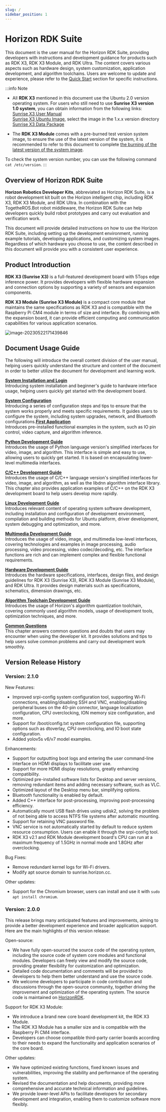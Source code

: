 ```yaml
---
slug: /
sidebar_position: 1
---
```


# Horizon RDK Suite

This document is the user manual for the Horizon RDK Suite, providing developers with instructions and development guidance for products such as RDK X3, RDK X3 Module, and RDK Ultra. The content covers various aspects such as hardware design, system customization, application development, and algorithm toolchains. Users are welcome to update and experience, please refer to the [Quick Start](/category/installation) section for specific instructions.

:::info Note

- All **RDK X3** mentioned in this document use the Ubuntu 2.0 version operating system. For users who still need to use **Sunrise X3 version 1.0 system**, you can obtain information from the following links:<br/>
     [Sunrise X3 User Manual](https://developer.horizon.cc/api/v1/fileData/documents_pi/index.html)<br/>
     [Sunrise X3 Ubuntu Image](http://sunrise.horizon.cc/downloads/os_images/), select the image in the 1.x.x version directory<br/>
     [Sunrise X3 Data Package](https://developer.horizon.cc/api/v1/static/fileData/X3%E6%B4%BE%E8%B5%84%E6%96%99%E5%8C%85_20220711175326.zip)<br/>

- The **RDK X3 Module** comes with a pre-burned test version system image, to ensure the use of the latest version of the system, it is recommended to refer to this document to complete [the burning of the latest version of the system image](/installation/install_os).

To check the system version number, you can use the following command `cat /etc/version`.
:::



## Overview of Horizon RDK Suite

**Horizon Robotics Developer Kits**, abbreviated as Horizon RDK Suite, is a robot development kit built on the Horizon intelligent chip, including RDK X3, RDK X3 Module, and RDK Ultra. In combination with the TogetheROS.Bot robot middleware, the Horizon RDK Suite can help developers quickly build robot prototypes and carry out evaluation and verification work.

This document will provide detailed instructions on how to use the Horizon RDK Suite, including setting up the development environment, running example tutorials, developing applications, and customizing system images. Regardless of which hardware you choose to use, the content described in this document will provide you with a consistent user experience.

## Product Introduction

**RDK X3 (Sunrise X3)** is a full-featured development board with 5Tops edge inference power. It provides developers with flexible hardware expansion and connection options by supporting a variety of sensors and expansion components.

**RDK X3 Module (Sunrise X3 Module)** is a compact core module that maintains the same specifications as RDK X3 and is compatible with the Raspberry Pi CM4 module in terms of size and interface. By combining with the expansion board, it can provide efficient computing and communication capabilities for various application scenarios.

![image-20230522171439846](../static/img/image-rdk-serials.jpg)


## Document Usage Guide

The following will introduce the overall content division of the user manual, helping users quickly understand the structure and content of the document in order to better utilize the document for development and learning work.

**[System Installation and Login](/category/installation)**  
Introducing system installation and beginner's guide to hardware interface usage, helping users quickly get started with the development board.

**[System Configuration](/category/configuration)**  
Introducing a series of configuration steps and tips to ensure that the system works properly and meets specific requirements. It guides users to configure the system, including system upgrades, network, and Bluetooth configurations.**[First Application](/category/first_application)**  
Introduces pre-installed functional examples in the system, such as IO pin control, video capture, and algorithm inference.

**[Python Development Guide](/category/python_development)**  
Introduces the usage of Python language version's simplified interfaces for video, image, and algorithm. This interface is simple and easy to use, allowing users to quickly get started. It is based on encapsulating lower-level multimedia interfaces.

**[C/C++ Development Guide](/category/clang_development)**  
Introduces the usage of C/C++ language version's simplified interfaces for video, image, and algorithm, as well as the libdnn algorithm interface library. This chapter also provides application examples of C/C++ on the RDK X3 development board to help users develop more rapidly.

**[Linux Development Guide](/category/linux_development)**  
Introduces relevant content of operating system software development, including installation and configuration of development environment, compilation and building methods for Ubuntu platform, driver development, system debugging and optimization, and more.

**[Multimedia Development Guide](/category/multimedia_development)**  
Introduces the usage of video, image, and multimedia low-level interfaces, covering technologies and examples in image processing, audio processing, video processing, video codec/decoding, etc. The interface functions are rich and can implement complex and flexible functional requirements.

**[Hardware Development Guide](/category/hardware_development)**  
Introduces the hardware specifications, interfaces, design files, and design guidelines for RDK X3 (Sunrise X3), RDK X3 Module (Sunrise X3 Module), and RDK Ultra. It provides design materials such as specifications, schematics, dimension drawings, etc.

**[Algorithm Toolchain Development Guide](/category/toolchain_development)**  
Introduces the usage of Horizon's algorithm quantization toolchain, covering commonly used algorithm models, usage of development tools, optimization techniques, and more.

**[Common Questions](/category/common_questions)**  
This chapter answers common questions and doubts that users may encounter when using the developer kit. It provides solutions and tips to help users solve common problems and carry out development work smoothly.

## Version Release History

### Version: 2.1.0

New Features:

- Improved srpi-config system configuration tool, supporting Wi-Fi connections, enabling/disabling SSH and VNC, enabling/disabling peripheral buses on the 40-pin connector, language localization configuration, CPU overclocking, ION memory size configuration, and more.
- Support for /boot/config.txt system configuration file, supporting options such as dtoverlay, CPU overclocking, and IO boot state configuration.
- Added yolov5s v6/v7 model examples.

Enhancements:

- Support for outputting boot logs and entering the user command-line interface on HDMI displays to facilitate user use.
- Support for more HDMI display resolutions, greatly enhancing compatibility.
- Optimized pre-installed software lists for Desktop and server versions, removing redundant items and adding necessary software, such as VLC.
- Optimized layout of the Desktop menu bar, simplifying options.
- Bluetooth functionality is enabled by default.
- Added C++ interface for post-processing, improving post-processing efficiency.
- Automatically mount USB flash drives using udisk2, solving the problem of not being able to access NTFS file systems after automatic mounting.
- Support for retaining VNC password file.
- VNC service is not automatically started by default to reduce system resource consumption. Users can enable it through the srpi-config tool.
- RDK X3 v2.1 and RDK Module development board's CPU can run at a maximum frequency of 1.5GHz in normal mode and 1.8GHz after overclocking.

Bug Fixes: 
- Remove redundant kernel logs for Wi-Fi drivers.
- Modify apt source domain to sunrise.horizon.cc.

Other updates:

- Support for the Chromium browser, users can install and use it with `sudo apt install chromium`.

### Version: 2.0.0

This release brings many anticipated features and improvements, aiming to provide a better development experience and broader application support. Here are the main highlights of this version release:

Open-source:

- We have fully open-sourced the source code of the operating system, including the source code of system core modules and functional modules. Developers can freely view and modify the source code, providing greater flexibility for customization and optimization.
- Detailed code documentation and comments will be provided to developers to help them better understand and use the source code.
- We welcome developers to participate in code contribution and discussions through the open-source community, together driving the improvement and optimization of the operating system. The source code is maintained on [HorizonRDK](https://github.com/HorizonRDK).

Support for RDK X3 Module:

- We introduce a brand new core board development kit, the RDK X3 Module.
- The RDK X3 Module has a smaller size and is compatible with the Raspberry Pi CM4 interface.
- Developers can choose compatible third-party carrier boards according to their needs to expand the functionality and application scenarios of the core board.

Other updates:

- We have optimized existing functions, fixed known issues and vulnerabilities, improving the stability and performance of the operating system.
- Revised the documentation and help documents, providing more comprehensive and accurate technical information and guidelines.
- We provide lower-level APIs to facilitate developers for secondary development and integration, enabling them to customize software more flexibly.